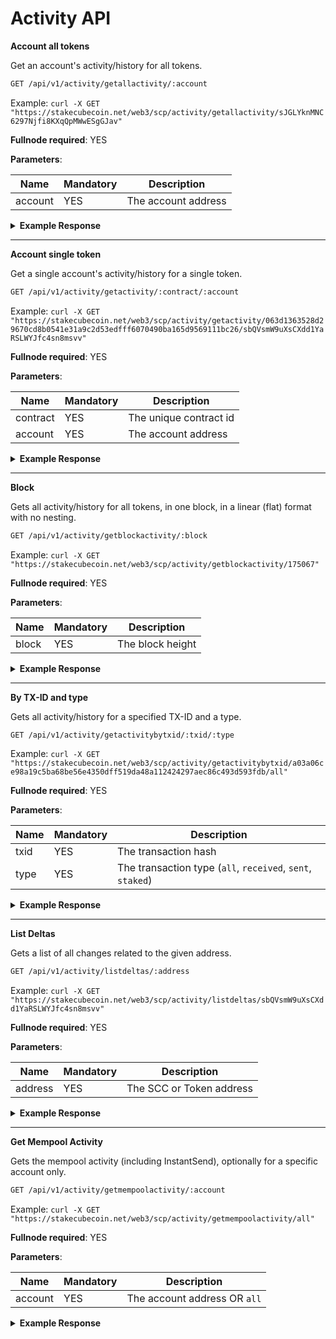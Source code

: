 # Activity API

**Account all tokens**

Get an account's activity/history for all tokens.

```bash
GET /api/v1/activity/getallactivity/:account
```

Example: `curl -X GET "https://stakecubecoin.net/web3/scp/activity/getallactivity/sJGLYknMNC6297Njfi8KXqQpMWwESgGJav"`

**Fullnode required**: YES

**Parameters**:

| Name | Mandatory | Description |
|---------|---------|---------|
| account | YES | The account address |

<details>
<summary><strong>Example Response</strong></summary>
<p>

```json
[
    {
        "id": "9187cf507ef15718562d53b3d08cd444fa3fa9d31e67402b3522cb8c4f4cb789",
        "block": 155086,
        "type": "received",
        "amount": 1000000000000000,
        "token": {
            "contract": "9c5c188e202eb3a987082653c27221a17a1ac407494c08aa8dc3e8f5be292805",
            "ticker": "Slug",
            "name": "SirSlugToken"
        }
    }, 
    ...
]
```

</p>
</details>  

---

**Account single token**

Get a single account's activity/history for a single token.

```bash
GET /api/v1/activity/getactivity/:contract/:account
```

Example: `curl -X GET "https://stakecubecoin.net/web3/scp/activity/getactivity/063d1363528d29670cd8b0541e31a9c2d53edfff6070490ba165d9569111bc26/sbQVsmW9uXsCXdd1YaRSLWYJfc4sn8msvv"`

**Fullnode required**: YES

**Parameters**:

| Name | Mandatory | Description |
|---------|---------|---------|
| contract | YES | The unique contract id |
| account | YES | The account address |

<details>
<summary><strong>Example Response</strong></summary>
<p>

```json
[
    {
        "id": "7e6d71f723fadcd5fc01faa574066a086b0196995547e29f5a8b0e01440b4b8e",
        "block": 174557,
        "type": "received",
        "amount": 100000000
    },
    {
        "id": "258303c8e359f4360471bffcae4b5e848042f803ff324a9009fafe29a2bb6aab",
        "block": 174583,
        "type": "sent",
        "amount": 50000000
    },
    {
        "id": "a03a06ce98a19c5ba68be56e4350dff519da48a112424297aec86c493d593fdb",
        "block": 175067,
        "type": "staked",
        "amount": 19549855155
    },
    ...
]
```

</p>
</details>  

---

**Block**

Gets all activity/history for all tokens, in one block, in a linear (flat) format with no nesting.

```bash
GET /api/v1/activity/getblockactivity/:block
```

Example: `curl -X GET "https://stakecubecoin.net/web3/scp/activity/getblockactivity/175067"`

**Fullnode required**: YES

**Parameters**:

| Name | Mandatory | Description |
|---------|---------|---------|
| block | YES | The block height |

<details>
<summary><strong>Example Response</strong></summary>
<p>

```json
[
    {
        "txid": "a03a06ce98a19c5ba68be56e4350dff519da48a112424297aec86c493d593fdb",
        "contract": "063d1363528d29670cd8b0541e31a9c2d53edfff6070490ba165d9569111bc26",
        "account": "sbQVsmW9uXsCXdd1YaRSLWYJfc4sn8msvv",
        "type": "staked",
        "amount": 19549855155
    },
    ...
]
```

</p>
</details>  

---

**By TX-ID and type**

Gets all activity/history for a specified TX-ID and a type.

```bash
GET /api/v1/activity/getactivitybytxid/:txid/:type
```

Example: `curl -X GET "https://stakecubecoin.net/web3/scp/activity/getactivitybytxid/a03a06ce98a19c5ba68be56e4350dff519da48a112424297aec86c493d593fdb/all"`

**Fullnode required**: YES

**Parameters**:

| Name | Mandatory | Description |
|---------|---------|---------|
| txid | YES | The transaction hash |
| type | YES | The transaction type (`all`, `received`, `sent`, `staked`) |

<details>
<summary><strong>Example Response</strong></summary>
<p>

```json
[
    {
        "txid": "a03a06ce98a19c5ba68be56e4350dff519da48a112424297aec86c493d593fdb",
        "contract": "063d1363528d29670cd8b0541e31a9c2d53edfff6070490ba165d9569111bc26",
        "account": "sbQVsmW9uXsCXdd1YaRSLWYJfc4sn8msvv",
        "type": "staked",
        "amount": 19549855155
    },
    ...
]
```

</p>
</details>  

---

**List Deltas**

Gets a list of all changes related to the given address.

```bash
GET /api/v1/activity/listdeltas/:address
```

Example: `curl -X GET "https://stakecubecoin.net/web3/scp/activity/listdeltas/sbQVsmW9uXsCXdd1YaRSLWYJfc4sn8msvv"`

**Fullnode required**: YES

**Parameters**:

| Name | Mandatory | Description |
|---------|---------|---------|
| address | YES | The SCC or Token address |

<details>
<summary><strong>Example Response</strong></summary>
<p>

```json
[
    {
        "satoshis": -2000000000,
        "txid": "a51269b6dd7a75dc7dc7ac63b98dead476c7c422f68906df6df9ec3721a35a35",
        "index": 0,
        "blockindex": 1,
        "height": 174905,
        "address": "sbQVsmW9uXsCXdd1YaRSLWYJfc4sn8msvv"
    },
    {
        "satoshis": 1999999364,
        "txid": "a51269b6dd7a75dc7dc7ac63b98dead476c7c422f68906df6df9ec3721a35a35",
        "index": 1,
        "blockindex": 1,
        "height": 174905,
        "address": "sbQVsmW9uXsCXdd1YaRSLWYJfc4sn8msvv"
    },
    {
        "satoshis": -1999999364,
        "txid": "b16c1ca622c8a94fa77cdf909c2f85cfc0a680c8593a25beca03a2f6b764f66e",
        "index": 0,
        "blockindex": 2,
        "height": 174905,
        "address": "sbQVsmW9uXsCXdd1YaRSLWYJfc4sn8msvv"
    },
    ...
]
```

</p>
</details>  

---

**Get Mempool Activity**

Gets the mempool activity (including InstantSend), optionally for a specific account only.

```bash
GET /api/v1/activity/getmempoolactivity/:account
```

Example: `curl -X GET "https://stakecubecoin.net/web3/scp/activity/getmempoolactivity/all"`

**Fullnode required**: YES

**Parameters**:

| Name | Mandatory | Description |
|---------|---------|---------|
| account | YES | The account address OR `all` |

<details>
<summary><strong>Example Response</strong></summary>
<p>

```json
[
  {
    "id": "9ff7ffaf9fcc3a7d39f6ff9a978f3ef4b1fc991fedf8bfb0b34f5832f3f1da4f",
    "token": {
      "contract": "69a3bd3c864b69390e02cc43a0f9725d2736f8129cea527e333af472bc92a05b",
      "ticker": "TEST",
      "name": "SCP-Faucet"
    },
    "block": "⚡ Confirmed",
    "contract": "69a3bd3c864b69390e02cc43a0f9725d2736f8129cea527e333af472bc92a05b",
    "account": "sXtD...",
    "type": "staked",
    "amount": 526161692
  },
  ...
]
```

</p>
</details>  